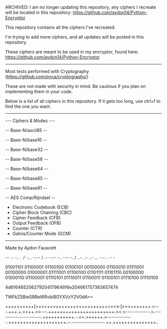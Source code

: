 ARCHIVED: I am no longer updating this repository, any ciphers I recreate will be located in this repository: https://github.com/aydon14/Python-Encryptor

This repository contains all the ciphers I've recreated.

I'm trying to add more ciphers, and all updates will be posted in this repository.

These ciphers are meant to be used in my encryptor, found here: https://github.com/aydon14/Python-Encryptor
_____________________________
Most tests performed with Cryptography (https://github.com/pyca/cryptography/)

These are not made with security in mind. Be cautious if you plan on implementing them in your code.

Below is a list of all ciphers in this repository. If it gets too long, use ctrl+f to find the one you want.
_____________________________
--- Ciphers & Modes ---

-- Base-N/ascii85 --

-- Base-N/base16 --

-- Base-N/base32 --

-- Base-N/base58 --

-- Base-N/base64 --

-- Base-N/base85 --

-- Base-N/base91 --

-- AES Comp/Rijndael --

- Electronic Codebook (ECB)
- Cipher Block Chaining (CBC)
- Cipher Feedback (CFB)
- Output Feedback (OFB)
- Counter (CTR)
- Galois/Counter Mode (GCM)
_____________________________
Made by Aydon Fauscett

-- .- -.. . / -... -.-- / .- -.-- -.. --- -. / ..-. .- ..- ... -.-. . - -

01001101 01100001 01100100 01100101 00100000 01100010 01111001 00100000 01000001 01111001 01100100 01101111 01101110 00100000 01000110 01100001 01110101 01110011 01100011 01100101 01110100 01110100 

4d616465206279204179646f6e204661757363657474

TWFkZSBieSBBeWRvbiBGYXVzY2V0dA==

++++++++++[>+>+++>+++++++>++++++++++<<<<-]>>>+++++++.>---.+++.+.<<++.>>---.+++++++++++++++++++++++.<<.>------------.>.---------------------.+++++++++++.-.<<.>+++++.>-------------.++++++++++++++++++++.--.----------------.++.+++++++++++++++..

